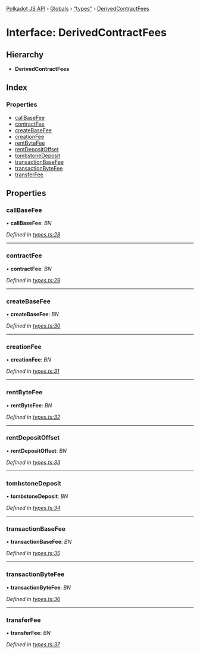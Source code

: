 [Polkadot JS API](../README.md) › [Globals](../globals.md) › ["types"](../modules/_types_.md) › [DerivedContractFees](_types_.derivedcontractfees.md)

# Interface: DerivedContractFees

## Hierarchy

* **DerivedContractFees**

## Index

### Properties

* [callBaseFee](_types_.derivedcontractfees.md#callbasefee)
* [contractFee](_types_.derivedcontractfees.md#contractfee)
* [createBaseFee](_types_.derivedcontractfees.md#createbasefee)
* [creationFee](_types_.derivedcontractfees.md#creationfee)
* [rentByteFee](_types_.derivedcontractfees.md#rentbytefee)
* [rentDepositOffset](_types_.derivedcontractfees.md#rentdepositoffset)
* [tombstoneDeposit](_types_.derivedcontractfees.md#tombstonedeposit)
* [transactionBaseFee](_types_.derivedcontractfees.md#transactionbasefee)
* [transactionByteFee](_types_.derivedcontractfees.md#transactionbytefee)
* [transferFee](_types_.derivedcontractfees.md#transferfee)

## Properties

###  callBaseFee

• **callBaseFee**: *BN*

*Defined in [types.ts:28](https://github.com/polkadot-js/api/blob/b69d8ec789/packages/api-derive/src/types.ts#L28)*

___

###  contractFee

• **contractFee**: *BN*

*Defined in [types.ts:29](https://github.com/polkadot-js/api/blob/b69d8ec789/packages/api-derive/src/types.ts#L29)*

___

###  createBaseFee

• **createBaseFee**: *BN*

*Defined in [types.ts:30](https://github.com/polkadot-js/api/blob/b69d8ec789/packages/api-derive/src/types.ts#L30)*

___

###  creationFee

• **creationFee**: *BN*

*Defined in [types.ts:31](https://github.com/polkadot-js/api/blob/b69d8ec789/packages/api-derive/src/types.ts#L31)*

___

###  rentByteFee

• **rentByteFee**: *BN*

*Defined in [types.ts:32](https://github.com/polkadot-js/api/blob/b69d8ec789/packages/api-derive/src/types.ts#L32)*

___

###  rentDepositOffset

• **rentDepositOffset**: *BN*

*Defined in [types.ts:33](https://github.com/polkadot-js/api/blob/b69d8ec789/packages/api-derive/src/types.ts#L33)*

___

###  tombstoneDeposit

• **tombstoneDeposit**: *BN*

*Defined in [types.ts:34](https://github.com/polkadot-js/api/blob/b69d8ec789/packages/api-derive/src/types.ts#L34)*

___

###  transactionBaseFee

• **transactionBaseFee**: *BN*

*Defined in [types.ts:35](https://github.com/polkadot-js/api/blob/b69d8ec789/packages/api-derive/src/types.ts#L35)*

___

###  transactionByteFee

• **transactionByteFee**: *BN*

*Defined in [types.ts:36](https://github.com/polkadot-js/api/blob/b69d8ec789/packages/api-derive/src/types.ts#L36)*

___

###  transferFee

• **transferFee**: *BN*

*Defined in [types.ts:37](https://github.com/polkadot-js/api/blob/b69d8ec789/packages/api-derive/src/types.ts#L37)*
